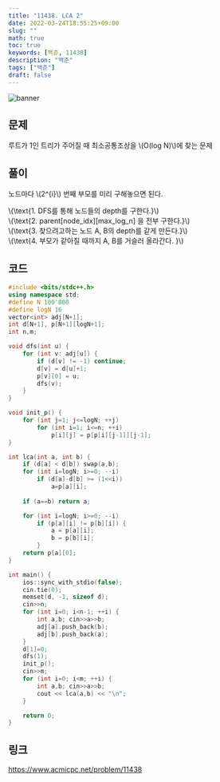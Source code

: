 ```yaml
---
title: "11438. LCA 2"
date: 2022-03-24T18:55:25+09:00
slug: ""
math: true
toc: true
keywords: [백준, 11438]
description: "백준"
tags: ["백준"]
draft: false
---
```

![banner](/banner/acm_banner.jpg)

## 문제
루트가 1인 트리가 주어질 때 최소공통조상을 \\(O(log N)\\)에 찾는 문제
## 풀이
노드마다 \\(2^{i}\\) 번째 부모를 미리 구해놓으면 된다.  

\\(\text{1. DFS를 통해 노드들의 depth를 구한다.}\\)  
\\(\text{2. parent[node_idx][max_log_n] 을 전부 구한다.}\\)  
\\(\text{3. 찾으려고하는 노드 A, B의 depth를 같게 만든다.}\\)  
\\(\text{4. 부모가 같아질 때까지 A, B를 거슬러 올라간다. }\\)  

## 코드
```c++
#include <bits/stdc++.h>
using namespace std;
#define N 100'000
#define logN 16
vector<int> adj[N+1];
int d[N+1], p[N+1][logN+1];
int n,m;

void dfs(int u) {
    for (int v: adj[u]) {
        if (d[v] != -1) continue;
        d[v] = d[u]+1;
        p[v][0] = u;
        dfs(v);
    }
}

void init_p() {
    for (int j=1; j<=logN; ++j)
        for (int i=1; i<=n; ++i)
            p[i][j] = p[p[i][j-1]][j-1];
}

int lca(int a, int b) {
    if (d[a] < d[b]) swap(a,b);
    for (int i=logN; i>=0; --i)
        if (d[a]-d[b] >= (1<<i))
            a=p[a][i];
    
    if (a==b) return a;

    for (int i=logN; i>=0; --i)
        if (p[a][i] != p[b][i]) {
            a = p[a][i];
            b = p[b][i];
        }
    return p[a][0];
}

int main() {
    ios::sync_with_stdio(false);
    cin.tie(0);
    memset(d, -1, sizeof d);
    cin>>n;
    for (int i=0; i<n-1; ++i) {
        int a,b; cin>>a>>b;
        adj[a].push_back(b);
        adj[b].push_back(a);
    }
    d[1]=0;
    dfs(1);
    init_p();
    cin>>m;
    for (int i=0; i<m; ++i) {
        int a,b; cin>>a>>b;
        cout << lca(a,b) << "\n";
    }

    return 0;
}
```

## 링크
https://www.acmicpc.net/problem/11438